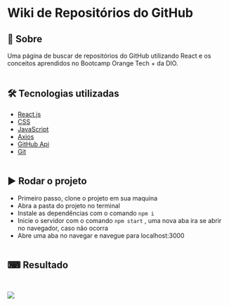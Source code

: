 # Wiki de Repositórios do GitHub

## 📜 Sobre

Uma página de buscar de repositórios do GitHub utilizando React e os conceitos aprendidos no Bootcamp Orange Tech + da DIO.
<br><br>

## 🛠 Tecnologias utilizadas

- [React.js](https://pt-br.reactjs.org/)
- [CSS](https://developer.mozilla.org/pt-BR/docs/Web/CSS)
- [JavaScript](https://developer.mozilla.org/pt-BR/docs/Web/JavaScript)
- [Axios](https://axios-http.com/ptbr/docs/intro)
- [GitHub Api](https://docs.github.com/en/rest?apiVersion=2022-11-28)
- [Git](https://git-scm.com/)
<br><br>

## ▶ Rodar o projeto

- Primeiro passo, clone o projeto em sua maquina
- Abra a pasta do projeto no terminal
- Instale as dependências com o comando `npm i` 
- Inicie o servidor com o comando `npm start` , uma nova aba ira se abrir no navegador, caso não ocorra
- Abre uma aba no navegar e navegue para localhost:3000
<br><br>

## ⌨ Resultado

<br>

![](../my-wiki/src/assets/view.png)

